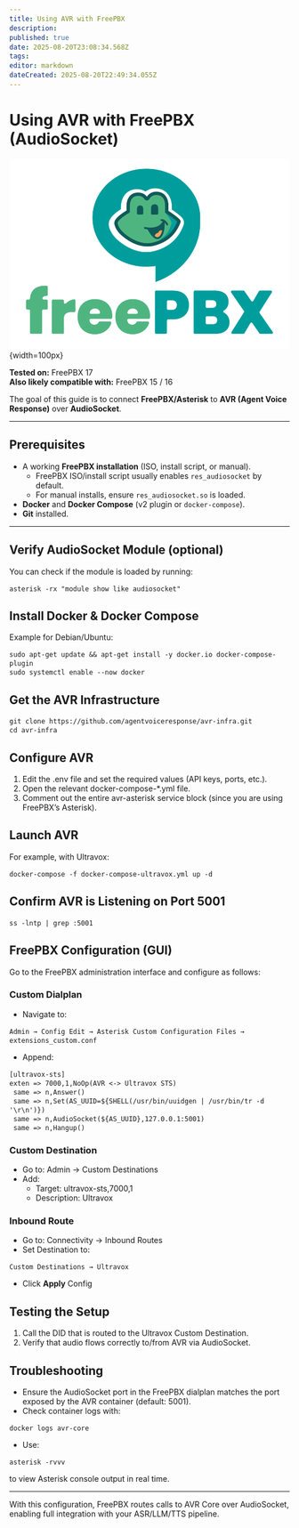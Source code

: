```yaml
---
title: Using AVR with FreePBX
description: 
published: true
date: 2025-08-20T23:08:34.568Z
tags: 
editor: markdown
dateCreated: 2025-08-20T22:49:34.055Z
---
```


# Using AVR with FreePBX (AudioSocket)

![FreePBX Screenshot](/images/freepbx.png){width=100px}

**Tested on:** FreePBX 17  
**Also likely compatible with:** FreePBX 15 / 16  

The goal of this guide is to connect **FreePBX/Asterisk** to **AVR (Agent Voice Response)** over **AudioSocket**.

---

## Prerequisites

- A working **FreePBX installation** (ISO, install script, or manual).
  - FreePBX ISO/install script usually enables `res_audiosocket` by default.
  - For manual installs, ensure `res_audiosocket.so` is loaded.
- **Docker** and **Docker Compose** (v2 plugin or `docker-compose`).
- **Git** installed.

---

## Verify AudioSocket Module (optional)

You can check if the module is loaded by running:

```console
asterisk -rx "module show like audiosocket"
```

## Install Docker & Docker Compose

Example for Debian/Ubuntu:

```console
sudo apt-get update && apt-get install -y docker.io docker-compose-plugin
sudo systemctl enable --now docker
```

## Get the AVR Infrastructure

```console
git clone https://github.com/agentvoiceresponse/avr-infra.git
cd avr-infra
```

## Configure AVR
1.	Edit the .env file and set the required values (API keys, ports, etc.).
2.	Open the relevant docker-compose-*.yml file.
3.	Comment out the entire avr-asterisk service block (since you are using FreePBX’s Asterisk).

## Launch AVR

For example, with Ultravox:

```console
docker-compose -f docker-compose-ultravox.yml up -d
```

## Confirm AVR is Listening on Port 5001

```console
ss -lntp | grep :5001
```

## FreePBX Configuration (GUI)

Go to the FreePBX administration interface and configure as follows:

### Custom Dialplan
- Navigate to:
```
Admin → Config Edit → Asterisk Custom Configuration Files → 
extensions_custom.conf

```

- Append:

```env
[ultravox-sts]
exten => 7000,1,NoOp(AVR <-> Ultravox STS)
 same => n,Answer()
 same => n,Set(AS_UUID=${SHELL(/usr/bin/uuidgen | /usr/bin/tr -d '\r\n')})
 same => n,AudioSocket(${AS_UUID},127.0.0.1:5001)
 same => n,Hangup()
```

### Custom Destination
- Go to: Admin → Custom Destinations
- Add:
	- Target: ultravox-sts,7000,1
	- Description: Ultravox

### Inbound Route
- Go to: Connectivity → Inbound Routes
- Set Destination to:
```
Custom Destinations → Ultravox
```
- Click **Apply** Config

## Testing the Setup
1.	Call the DID that is routed to the Ultravox Custom Destination.
2.	Verify that audio flows correctly to/from AVR via AudioSocket.

## Troubleshooting
- Ensure the AudioSocket port in the FreePBX dialplan matches the port exposed by the AVR container (default: 5001).
- Check container logs with:
```console
docker logs avr-core
```

- Use:
```console
asterisk -rvvv
```
to view Asterisk console output in real time.


---


With this configuration, FreePBX routes calls to AVR Core over AudioSocket, enabling full integration with your ASR/LLM/TTS pipeline.